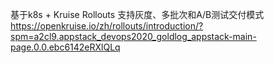 基于k8s + Kruise Rollouts 支持灰度、多批次和A/B测试交付模式
https://openkruise.io/zh/rollouts/introduction/?spm=a2cl9.appstack_devops2020_goldlog_appstack-main-page.0.0.ebc6142eRXlQLq